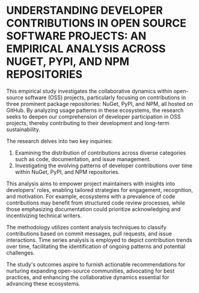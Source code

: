 # UNDERSTANDING DEVELOPER CONTRIBUTIONS IN OPEN SOURCE SOFTWARE PROJECTS: AN EMPIRICAL ANALYSIS ACROSS NUGET, PYPI, AND NPM REPOSITORIES
This empirical study investigates the collaborative dynamics within open-source software (OSS) projects, particularly focusing on contributions in three prominent package repositories: NuGet, PyPI, and NPM, all hosted on GitHub. By analyzing usage patterns in these ecosystems, the research seeks to deepen our comprehension of developer participation in OSS projects, thereby contributing to their development and long-term sustainability.

The research delves into two key inquiries:

1. Examining the distribution of contributions across diverse categories such as code, documentation, and issue management.
2. Investigating the evolving patterns of developer contributions over time within NuGet, PyPI, and NPM repositories.

This analysis aims to empower project maintainers with insights into developers' roles, enabling tailored strategies for engagement, recognition, and motivation. For example, ecosystems with a prevalence of code contributions may benefit from structured code review processes, while those emphasizing documentation could prioritize acknowledging and incentivizing technical writers.

The methodology utilizes content analysis techniques to classify contributions based on commit messages, pull requests, and issue interactions. Time series analysis is employed to depict contribution trends over time, facilitating the identification of ongoing patterns and potential challenges.

The study's outcomes aspire to furnish actionable recommendations for nurturing expanding open-source communities, advocating for best practices, and enhancing the collaborative dynamics essential for advancing these ecosystems.

